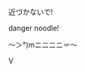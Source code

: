 近づかないで!

danger noodle!


～＞°)mニニニニ＝～

<a style="display: inline-block; border: 0; text-decoration: none;" href="http://vsco.co/cxrro"><img style="width: 16px; height: 16px; margin: 0px;" src="http://assets.vsco.co/assets/images/assets/Logo_black_16.png" alt="VSCO Logo" /></a>
